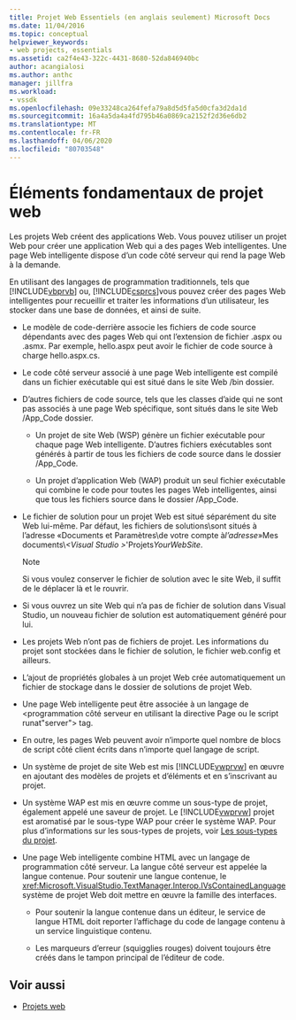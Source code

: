 ```yaml
---
title: Projet Web Essentiels (en anglais seulement) Microsoft Docs
ms.date: 11/04/2016
ms.topic: conceptual
helpviewer_keywords:
- web projects, essentials
ms.assetid: ca2f4e43-322c-4431-8680-52da846940bc
author: acangialosi
ms.author: anthc
manager: jillfra
ms.workload:
- vssdk
ms.openlocfilehash: 09e33248ca264fefa79a8d5d5fa5d0cfa3d2da1d
ms.sourcegitcommit: 16a4a5da4a4fd795b46a0869ca2152f2d36e6db2
ms.translationtype: MT
ms.contentlocale: fr-FR
ms.lasthandoff: 04/06/2020
ms.locfileid: "80703548"
---
```

# <a name="web-project-essentials"></a>Éléments fondamentaux de projet web
Les projets Web créent des applications Web. Vous pouvez utiliser un projet Web pour créer une application Web qui a des pages Web intelligentes. Une page Web intelligente dispose d’un code côté serveur qui rend la page Web à la demande.

 En utilisant des langages de programmation traditionnels, tels que [!INCLUDE[vbprvb](../../code-quality/includes/vbprvb_md.md)] ou, [!INCLUDE[csprcs](../../data-tools/includes/csprcs_md.md)]vous pouvez créer des pages Web intelligentes pour recueillir et traiter les informations d’un utilisateur, les stocker dans une base de données, et ainsi de suite.

- Le modèle de code-derrière associe les fichiers de code source dépendants avec des pages Web qui ont l’extension de fichier .aspx ou .asmx. Par exemple, hello.aspx peut avoir le fichier de code source à charge hello.aspx.cs.

- Le code côté serveur associé à une page Web intelligente est compilé dans un fichier exécutable qui est situé dans le site Web /bin dossier.

- D’autres fichiers de code source, tels que les classes d’aide qui ne sont pas associés à une page Web spécifique, sont situés dans le site Web /App_Code dossier.

  - Un projet de site Web (WSP) génère un fichier exécutable pour chaque page Web intelligente. D’autres fichiers exécutables sont générés à partir de tous les fichiers de code source dans le dossier /App_Code.

  - Un projet d’application Web (WAP) produit un seul fichier exécutable qui combine le code pour toutes les pages Web intelligentes, ainsi que tous les fichiers source dans le dossier /App_Code.

- Le fichier de solution pour un projet Web est situé séparément du site Web lui-même. Par défaut, les fichiers de solutions\\sont situés à l’adresse «Documents et Paramètres\\de votre compte à*l’adresse*»Mes documents\\*\<Visual Studio >*'Projets*YourWebSite*.

  > [!NOTE]
  > Si vous voulez conserver le fichier de solution avec le site Web, il suffit de le déplacer là et le rouvrir.

- Si vous ouvrez un site Web qui n’a pas de fichier de solution dans Visual Studio, un nouveau fichier de solution est automatiquement généré pour lui.

- Les projets Web n’ont pas de fichiers de projet. Les informations du projet sont stockées dans le fichier de solution, le fichier web.config et ailleurs.

- L’ajout de propriétés globales à un projet Web crée automatiquement un fichier de stockage dans le dossier de solutions de projet Web.

- Une page Web intelligente peut être associée à un langage de \<programmation côté serveur en utilisant la directive Page ou le script runat"server"> tag.

- En outre, les pages Web peuvent avoir n’importe quel nombre de blocs de script côté client écrits dans n’importe quel langage de script.

- Un système de projet de site Web est mis [!INCLUDE[vwprvw](../../extensibility/internals/includes/vwprvw_md.md)] en œuvre en ajoutant des modèles de projets et d’éléments et en s’inscrivant au projet.

- Un système WAP est mis en œuvre comme un sous-type de projet, également appelé une saveur de projet. Le [!INCLUDE[vwprvw](../../extensibility/internals/includes/vwprvw_md.md)] projet est aromatisé par le sous-type WAP pour créer le système WAP. Pour plus d’informations sur les sous-types de projets, voir [Les sous-types du projet](../../extensibility/internals/project-subtypes.md).

- Une page Web intelligente combine HTML avec un langage de programmation côté serveur. La langue côté serveur est appelée la langue contenue. Pour soutenir une langue contenue, le <xref:Microsoft.VisualStudio.TextManager.Interop.IVsContainedLanguage> système de projet Web doit mettre en œuvre la famille des interfaces.

  - Pour soutenir la langue contenue dans un éditeur, le service de langue HTML doit reporter l’affichage du code de langage contenu à un service linguistique contenu.

  - Les marqueurs d’erreur (squigglies rouges) doivent toujours être créés dans le tampon principal de l’éditeur de code.

## <a name="see-also"></a>Voir aussi
- [Projets web](../../extensibility/internals/web-projects.md)
